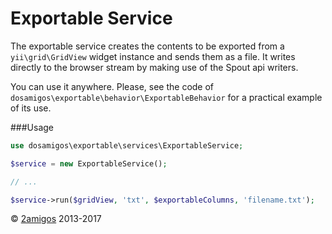 Exportable Service
==================

The exportable service creates the contents to be exported from a `yii\grid\GridView` widget instance and sends them as 
a file. It writes directly to the browser stream by making use of the Spout api writers. 

You can use it anywhere. Please, see the code of `dosamigos\exportable\behavior\ExportableBehavior` for a practical 
example of its use.

###Usage


```php 
use dosamigos\exportable\services\ExportableService;

$service = new ExportableService();

// ...

$service->run($gridView, 'txt', $exportableColumns, 'filename.txt'); 

``` 

© [2amigos](http://www.2amigos.us/) 2013-2017
